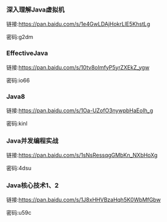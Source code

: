 ### 深入理解Java虚拟机

链接:https://pan.baidu.com/s/1e4GwLDAjHokrLlE5KhstLg  

密码:g2dm

### EffectiveJava

链接:https://pan.baidu.com/s/10tv8oImfyP5yrZXEkZ_ygw 

 密码:io66

### Java8

链接:https://pan.baidu.com/s/1Oa-UZofO3nywpbHaEoIh_g 

密码:kinl

### Java并发编程实战

链接:https://pan.baidu.com/s/1sNsRessqgGMbKn_NXbHoXg  

密码:4dsu

### Java核心技术1、2

链接:https://pan.baidu.com/s/1J8xHHVBzaHqh5K0WbMfGbw  

密码:u59c